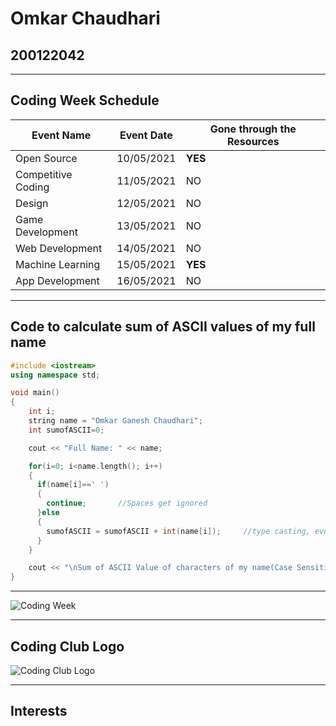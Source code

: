 Omkar Chaudhari
===================
## 200122042
___
## Coding Week Schedule


Event Name | Event Date | Gone through the Resources
--- | --- | ---
Open Source | 10/05/2021 | **YES**
Competitive Coding | 11/05/2021 |	NO
Design | 12/05/2021 |	NO
Game Development | 13/05/2021 |	NO
Web Development |	14/05/2021 | NO
Machine Learning | 15/05/2021 | **YES**
App Development | 16/05/2021 | NO
___
## Code to calculate sum of ASCII values of my full name
```C++
#include <iostream>
using namespace std;

void main() 
{
    int i;
    string name = "Omkar Ganesh Chaudhari";
    int sumofASCII=0;

    cout << "Full Name: " << name;

    for(i=0; i<name.length(); i++)
    {
      if(name[i]==' ')
      {
        continue;       //Spaces get ignored
      }else
      {
        sumofASCII = sumofASCII + int(name[i]);     //type casting, every character has a assigned ASCII value
      }
    }

    cout << "\nSum of ASCII Value of characters of my name(Case Sensitive) of " << name << " is: " << sumofASCII;
}
```
___
![Coding Week](https://github.com/codingiitg/open_source_submission/blob/main/Group%2095.png)
___
## Coding Club Logo


![Coding Club Logo](https://github.com/codingiitg/open_source_submission/blob/main/coding-club%20logo.png)
___

## Interests

